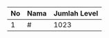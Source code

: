 | No | Nama            | Jumlah Level |
|----|-----------------|--------------|
| 1  | #    |    1023        |
